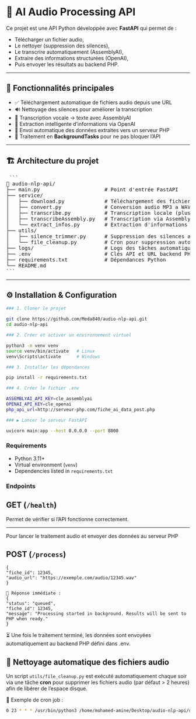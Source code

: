 # 🧠 AI Audio Processing API

Ce projet est une API Python développée avec **FastAPI** qui permet de :
- Télécharger un fichier audio,
- Le nettoyer (suppression des silences),
- Le transcrire automatiquement (AssemblyAI),
- Extraire des informations structurées (OpenAI),
- Puis envoyer les résultats au backend PHP.

---

## 🚀 Fonctionnalités principales

- ✅ Téléchargement automatique de fichiers audio depuis une URL
- 🔊 Nettoyage des silences pour améliorer la transcription
- 📝 Transcription vocale → texte avec AssemblyAI
- 🤖 Extraction intelligente d’informations via OpenAI
- 🔁 Envoi automatique des données extraites vers un serveur PHP
- 🧰 Traitement en **BackgroundTasks** pour ne pas bloquer l’API

---

## 🏗️ Architecture du projet

<pre> ```
📂 audio-nlp-api/
├── main.py                     # Point d'entrée FastAPI
├── service/
│   ├── download.py             # Téléchargement des fichiers audio
│   ├── convert.py              # Conversion audio MP3 a WAV (non utilisé car WAV disponible)
│   ├── transcribe.py           # Transcription locale (plus lent)
│   ├── transcribeAssembly.py   # Transcription via AssemblyAI (rapide)
│   └── extract_infos.py        # Extraction d'informations via OpenAI API
├── utils/
│   ├── silence_trimmer.py      # Suppression des silences audio
│   └── file_cleanup.py         # Cron pour suppression automatique des fichiers audio
├── logs/                       # Logs des tâches automatiques cron
├── .env                        # Clés API et URL backend PHP
├── requirements.txt            # Dépendances Python
└── README.md
``` </pre>

---

## ⚙️ Installation & Configuration
```bash
### 1. Cloner le projet

git clone https://github.com/Meda840/audio-nlp-api.git
cd audio-nlp-api

### 2. Créer et activer un environnement virtuel

python3 -m venv venv
source venv/bin/activate   # Linux
venv\Scripts\activate      # Windows

### 3. Installer les dépendances

pip install -r requirements.txt

### 4. Créer le fichier .env

ASSEMBLYAI_API_KEY=cle_assemblyai
OPENAI_API_KEY=cle_openai
php_api_url=http://serveur-php.com/fiche_ai_data_post.php

### ▶️ Lancer le serveur FastAPI

uvicorn main:app --host 0.0.0.0 --port 8000

```

### Requirements

- Python 3.11+
- Virtual environment (`venv`)
- Dependencies listed in `requirements.txt`


### Endpoints

## GET (`/health`)
Permet de vérifier si l’API fonctionne correctement.

---

Pour lancer le traitement audio et envoyer des données au serveur PHP
## POST  (`/process`)
    {
    "fiche_id": 12345,
    "audio_url": "https://exemple.com/audio/12345.wav"
    }

    📡 Réponse immédiate :
    {
    "status": "queued",
    "fiche_id": 12345,
    "message": "Processing started in background. Results will be sent to PHP when ready."
    }

⏳ Une fois le traitement terminé, les données sont envoyées automatiquement au backend PHP défini dans .env.


## 🧼 Nettoyage automatique des fichiers audio

Un script `utils/file_cleanup.py` est exécuté automatiquement chaque soir via une tâche **cron** pour supprimer les fichiers audio (par défaut > 2 heures) afin de libérer de l’espace disque.

📅 Exemple de cron job :
```bash
0 23 * * * /usr/bin/python3 /home/mohamed-amine/Desktop/audio-nlp-api/utils/file_cleanup.py >> /home/mohamed-amine/Desktop/audio-nlp-api/logs/cron_cleanup.log 2>&1

```


